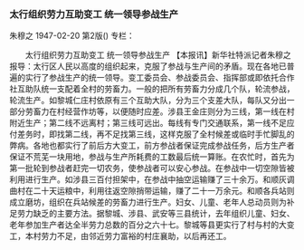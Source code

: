 ### 太行组织劳力互助变工  统一领导参战生产
朱穆之
1947-02-20
第2版()
专栏：

　　太行组织劳力互助变工
    统一领导参战生产
    【本报讯】新华社特派记者朱穆之报导：太行区人民以高度的组织起来，克服了参战与生产间的矛盾。现在各地已普遍的实行了参战生产的统一领导。变工委员会、参战委员会、指挥部或即依托合作社互助队统一支配着全村的劳畜力。一般的把所有劳畜力分成几个队，轮流参战，轮流生产。如黎城仁庄村依原有三个互助大队，分为三个支差大队，每队又分出一部分劳畜力在村经营作坊等，以便随时应差。涉县王金庄则分为三线，第一线在村附近生产；第二线不远离村；第三线可远出。每线有专门交通联系，第一线不足应付差务时，即找第二线，再不足找第三线，这样克服了全村候差或临时手忙脚乱的弊病。各地也都实行了前后方大变工，前方参战者保证完成参战任务，后方生产者保证不荒芜一块用地，参战与生产所耗费的工数最后统一算账。在农忙时，首先为第一批轮到参战者赶完一切农务，使参战者可以安心参战。在参战中一切空隙皆被利用进行生产。如涉县三百付担架中，在参战中抽空运输赚了三十余万。和顺灰调曲村在二十天运粮中，利用往返空隙捎带运输，赚了二十一万余元。和顺各兵站则成立磨坊，组织在兵站候差的劳畜力进行生产。妇女、儿童、老年人总动员则为补足劳力缺乏的主要方法。据黎城、涉县、武安等三县统计，去年组织儿童、妇女、老年参加生产者达全半劳力总数的百分之六十七。黎城等县更实行了村与村的大变工，本村劳力不足，由邻近劳力富裕的村庄襄助，以后再还工。
